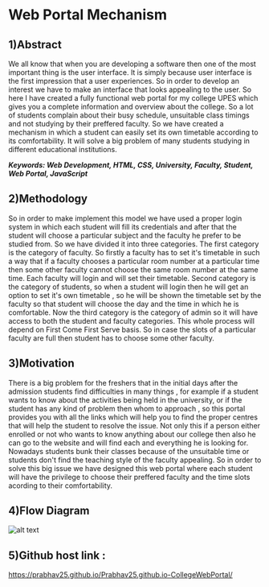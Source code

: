 # Web Portal Mechanism

## 1)Abstract

We all know that when you are developing a software then one of the most important thing is the user interface. It is simply because user interface is the first impression that a user experiences. So in order to develop an interest we have to make an interface that looks appealing to the user. So here I have created a fully functional web portal for my college UPES which gives you a complete information and overview about the college. So a lot of students complain about their busy schedule, unsuitable class timings and not studying by their preffered faculty. So we have created a mechanism in which a student can easily set its own timetable according to its comfortability. It will solve a big problem of many students studying in different educational institutions.

<b><i>Keywords: Web Development, HTML, CSS, University, Faculty, Student, Web Portal, JavaScript</i></b>

## 2)Methodology

So in order to make implement this model we have used a proper login system in which each student will fill its credentials and after that the student will choose a particular subject and the faculty he prefer to be studied from. So we have divided it into three categories. The first category is the category of faculty. So firstly a faculty has to set it's timetable in such a way that if a faculty chooses a particular room number at a particular time then some other faculty cannot choose the same room number at the same time. Each faculty will login and will set their timetable. Second category is the category of students, so when a student will login then he will get an option to set it's own timetable , so he will be shown the timetable set by the faculty so that student will choose the day and the time in which he is comfortable. Now the third category is the category of admin so it will have access to both the student and faculty categories. This whole process will depend on First Come First Serve basis. So in case the slots of a particular faculty are full then student has to choose some other faculty.

## 3)Motivation

There is a big problem for the freshers that in the initial days after the admission students find difficulties in many things , for example if a student wants to know about the activities being held in the university, or if the student has any kind of problem then whom to approach , so this portal provides you with all the links which will help you to find the proper centres that will help the student to resolve the issue. Not only this if a person either enrolled or not who wants to know anything about our college then also he can go to the website and will find each and everything he is looking for. Nowadays students bunk their classes because of the unsuitable time or students don't find the teaching style of the faculty appealing. So in order to solve this big issue we have designed this web portal where each student will have the privilege to choose their preffered faculty and the time slots acording to their comfortability. 

## 4)Flow Diagram

![alt text](https://github.com/Prabhav25/Prabhav25.github.io-CollegeWebPortal/blob/main/Workflow%20dfd.png)

## 5)Github host link :
 https://prabhav25.github.io/Prabhav25.github.io-CollegeWebPortal/













































































